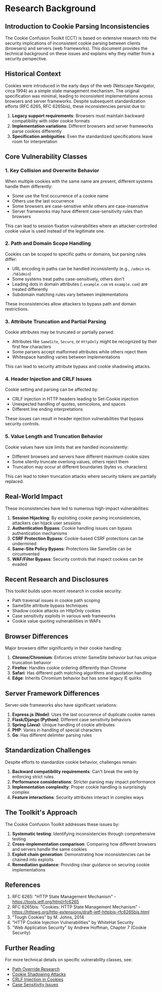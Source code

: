 # Research Background

## Introduction to Cookie Parsing Inconsistencies

The Cookie Confusion Toolkit (CCT) is based on extensive research into the security implications of inconsistent cookie parsing between clients (browsers) and servers (web frameworks). This document provides the technical background on these issues and explains why they matter from a security perspective.

## Historical Context

Cookies were introduced in the early days of the web (Netscape Navigator, circa 1994) as a simple state management mechanism. The original specification was minimal, leading to inconsistent implementations across browsers and server frameworks. Despite subsequent standardization efforts (RFC 6265, RFC 6265bis), these inconsistencies persist due to:

1. **Legacy support requirements**: Browsers must maintain backward compatibility with older cookie formats
2. **Implementation variations**: Different browsers and server frameworks parse cookies differently
3. **Specification ambiguities**: Even the standardized specifications leave room for interpretation

## Core Vulnerability Classes

### 1. Key Collision and Overwrite Behavior

When multiple cookies with the same name are present, different systems handle them differently:

- Some use the first occurrence of a cookie name
- Others use the last occurrence
- Some browsers are case-sensitive while others are case-insensitive
- Server frameworks may have different case-sensitivity rules than browsers

This can lead to session fixation vulnerabilities where an attacker-controlled cookie value is used instead of the legitimate one.

### 2. Path and Domain Scope Handling

Cookies can be scoped to specific paths or domains, but parsing rules differ:

- URL encoding in paths can be handled inconsistently (e.g., `/admin` vs. `/%61dmin`)
- Some systems treat paths case-sensitively, others don't
- Leading dots in domain attributes (`.example.com` vs `example.com`) are treated differently
- Subdomain matching rules vary between implementations

These inconsistencies allow attackers to bypass path and domain restrictions.

### 3. Attribute Truncation and Partial Parsing

Cookie attributes may be truncated or partially parsed:

- Attributes like `SameSite`, `Secure`, or `HttpOnly` might be recognized by their first few characters
- Some parsers accept malformed attributes while others reject them
- Whitespace handling varies between implementations

This can lead to security attribute bypass and cookie shadowing attacks.

### 4. Header Injection and CRLF Issues

Cookie setting and parsing can be affected by:

- CRLF injection in HTTP headers leading to Set-Cookie injection
- Unexpected handling of quotes, semicolons, and spaces
- Different line ending interpretations

These issues can result in header injection vulnerabilities that bypass security controls.

### 5. Value Length and Truncation Behavior

Cookie values have size limits that are handled inconsistently:

- Different browsers and servers have different maximum cookie sizes
- Some silently truncate overlong values, others reject them
- Truncation may occur at different boundaries (bytes vs. characters)

This can lead to token truncation attacks where security tokens are partially replaced.

## Real-World Impact

These inconsistencies have led to numerous high-impact vulnerabilities:

1. **Session Hijacking**: By exploiting cookie parsing inconsistencies, attackers can hijack user sessions
2. **Authentication Bypass**: Cookie handling issues can bypass authentication mechanisms
3. **CSRF Protection Bypass**: Cookie-based CSRF protections can be undermined
4. **Same-Site Policy Bypass**: Protections like SameSite can be circumvented
5. **WAF/Filter Bypass**: Security controls that inspect cookies can be evaded

## Recent Research and Disclosures

This toolkit builds upon recent research in cookie security:

- Path traversal issues in cookie path scoping
- SameSite attribute bypass techniques
- Shadow cookie attacks on HttpOnly cookies
- Case sensitivity exploits in various web frameworks
- Cookie value quoting vulnerabilities in WAFs

## Browser Differences

Major browsers differ significantly in their cookie handling:

1. **Chrome/Chromium**: Enforces stricter SameSite behavior but has unique truncation behavior
2. **Firefox**: Handles cookie ordering differently than Chrome
3. **Safari**: Has different path matching algorithms and quotation handling
4. **Edge**: Inherits Chromium behavior but has some legacy IE quirks

## Server Framework Differences

Server-side frameworks also have significant variations:

1. **Express.js (Node)**: Uses the last occurrence of duplicate cookie names
2. **Flask/Django (Python)**: Different case sensitivity behaviors
3. **Spring (Java)**: Unique handling of cookie attributes
4. **PHP**: Varies in handling of special characters
5. **Go**: Has different delimiter parsing rules

## Standardization Challenges

Despite efforts to standardize cookie behavior, challenges remain:

1. **Backward compatibility requirements**: Can't break the web by enforcing strict rules
2. **Performance considerations**: Stricter parsing may impact performance
3. **Implementation complexity**: Proper cookie handling is surprisingly complex
4. **Feature interactions**: Security attributes interact in complex ways

## The Toolkit's Approach

The Cookie Confusion Toolkit addresses these issues by:

1. **Systematic testing**: Identifying inconsistencies through comprehensive testing
2. **Cross-implementation comparison**: Comparing how different browsers and servers handle the same cookies
3. **Exploit chain generation**: Demonstrating how inconsistencies can be chained into exploits
4. **Remediation guidance**: Providing clear guidance on securing cookie implementations

## References

1. RFC 6265: "HTTP State Management Mechanism" - https://tools.ietf.org/html/rfc6265
2. RFC 6265bis: "Cookies: HTTP State Management Mechanism" - https://httpwg.org/http-extensions/draft-ietf-httpbis-rfc6265bis.html
3. "Tough Cookies" by M. Johns, 2014
4. "HTTP Cookie Injection Vulnerabilities" by WhiteHat Security
5. "Web Application Security" by Andrew Hoffman, Chapter 7 (Cookie Security)

## Further Reading

For more technical details on specific vulnerability classes, see:

- [Path Override Research](./modules/path_override.md)
- [Cookie Shadowing Attacks](./modules/shadow_cookies.md)
- [CRLF Injection in Cookies](./modules/crlf_injection.md)
- [Case Sensitivity Issues](./modules/case_sensitivity.md)
